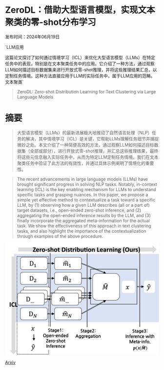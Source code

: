 # ZeroDL：借助大型语言模型，实现文本聚类的零-shot分布学习

发布时间：2024年06月19日

`LLM应用

这篇论文探讨了如何通过情境学习（ICL）来优化大型语言模型（LLMs）在特定任务中的表现，特别是在文本聚类任务中的应用。它介绍了一种方法，通过观察LLM如何描述目标数据集来进行开放式零-shot推理，并将这些推理结果汇总，以定制任务情境。这种方法直接应用于LLM的实际任务中，属于LLM应用的范畴。` `文本聚类`

> ZeroDL: Zero-shot Distribution Learning for Text Clustering via Large Language Models

# 摘要

> 大型语言模型（LLMs）的最新进展极大地推动了自然语言处理（NLP）任务的解决，其中情境学习（ICL）是关键，它帮助LLMs理解任务细节并捕捉微妙之处。本文介绍了一种简便高效的方法，通过观察LLM如何描述目标数据集（全部或部分），进行开放式零-shot推理，并汇总这些推理结果，最终将这些元信息融入实际任务中，从而为特定LLM定制任务情境。我们在文本聚类任务中验证了此方法的有效性，并通过具体示例阐明了情境化的重要性。

> The recent advancements in large language models (LLMs) have brought significant progress in solving NLP tasks. Notably, in-context learning (ICL) is the key enabling mechanism for LLMs to understand specific tasks and grasping nuances. In this paper, we propose a simple yet effective method to contextualize a task toward a specific LLM, by (1) observing how a given LLM describes (all or a part of) target datasets, i.e., open-ended zero-shot inference, and (2) aggregating the open-ended inference results by the LLM, and (3) finally incorporate the aggregated meta-information for the actual task. We show the effectiveness of this approach in text clustering tasks, and also highlight the importance of the contextualization through examples of the above procedure.

![ZeroDL：借助大型语言模型，实现文本聚类的零-shot分布学习](../../../paper_images/2406.13342/framework.png)

[Arxiv](https://arxiv.org/abs/2406.13342)